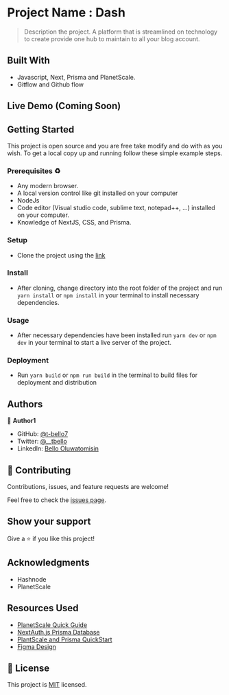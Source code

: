 # Project Name : Dash

> Description the project.
 A platform that is streamlined on technology to create provide one hub to maintain to all your blog account.

## Built With

- Javascript, Next, Prisma and PlanetScale. 
- Gitflow and Github flow

## Live Demo (Coming Soon)

<!-- [Live Demo Link](https://t-bello7.github.io/micro-react-todo-list/) -->


## Getting Started

This project is open source and you are free take modify and do with as you wish. To get a local copy up and running follow these simple example steps.

### Prerequisites ♻️
- Any modern browser.
- A local version control like git installed on your computer
- NodeJs
- Code editor (Visual studio code, sublime text, notepad++, ...) installed on your computer.
- Knowledge of NextJS, CSS, and Prisma.


### Setup
- Clone the project using the [link](https://github.com/t-bello7/dash)

### Install
- After cloning, change directory into the root folder of the project and run `yarn install` or `npm install` in your terminal to install necessary dependencies.

### Usage
- After necessary dependencies have been installed run `yarn dev` or `npm dev` in your terminal to start a live server of the project.
<!-- ### Run tests -->

### Deployment
- Run `yarn build` or `npm run build` in the terminal to build files for deployment and distribution

## Authors

👤 **Author1**

- GitHub: [@t-bello7](https://github.com/t-bello7)
- Twitter: [@__tbello](https://twitter.com/__tbello)
- LinkedIn: [Bello Oluwatomisin](https://linkedin.com/in/__tbello)

## 🤝 Contributing

Contributions, issues, and feature requests are welcome!

Feel free to check the [issues page](../../issues/).

## Show your support

Give a ⭐️ if you like this project!

## Acknowledgments
- Hashnode
- PlanetScale


## Resources Used 
- [PlanetScale Quick Guide](https://docs.planetscale.com/docs/tutorials/planetscale-quick-start-guide)
- [NextAuth.js Prisma Database](https://next-auth.js.org/adapters/prisma)
- [PlantScale and Prisma QuickStart](https://docs.planetscale.com/docs/tutorials/prisma-quickstart)
- [Figma Design](https://www.figma.com/file/lcnafPq7dZmwGwbdiAMziJ/Hashnode-Planet-X?node-id=224%3A1596)

## 📝 License
This project is [MIT](./MIT.md) licensed.
